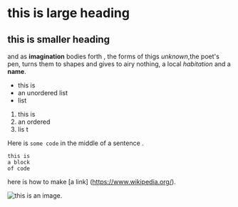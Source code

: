 #  this is large heading
## this is smaller heading

and as **imagination** bodies forth , the forms of thigs *unknown*,the poet's pen,
turns them to shapes and gives to airy nothing,
a local *habitation* and a **name**.

- this is
- an unordered list
- list

1. this is 
2. an ordered
3. lis t

Here is `some code` in the middle of a sentence .

```
this is
a block
of code
```
here is how to make [a link]
(https://www.wikipedia.org/).


![this is an image.](https://github.com/yihui/xaringan/releases/download/v0.0.2/karl-moustache.jpg)
